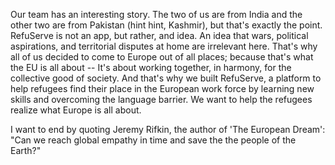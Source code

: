Our team has an interesting story. The two of us are from India and the other two are from Pakistan (hint hint, Kashmir), but that's exactly the point. RefuServe is not an app, but rather, and idea. An idea that wars, political aspirations, and territorial disputes at home are irrelevant here. That's why all of us decided to come to Europe out of all places; because that's what the EU is all about -- It's about working together, in harmony, for the collective good of society. And that's why we built RefuServe, a platform to help refugees find their place in the European work force by learning new skills and overcoming the language barrier. We want to help the refugees realize what Europe is all about.

I want to end by quoting Jeremy Rifkin, the author of 'The European Dream': "Can we reach global empathy in time and save the the people of the Earth?"